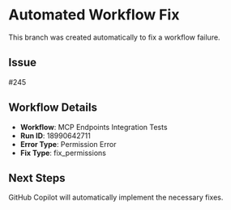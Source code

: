 # Automated Workflow Fix

This branch was created automatically to fix a workflow failure.

## Issue

#245

## Workflow Details

- **Workflow**: MCP Endpoints Integration Tests
- **Run ID**: 18990642711
- **Error Type**: Permission Error
- **Fix Type**: fix_permissions

## Next Steps

GitHub Copilot will automatically implement the necessary fixes.
